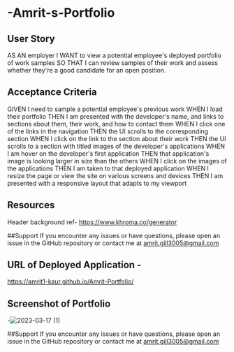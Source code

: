 # -Amrit-s-Portfolio
## User Story
AS AN employer
I WANT to view a potential employee's deployed portfolio of work samples
SO THAT I can review samples of their work and assess whether they're a good candidate for an open position.


## Acceptance Criteria
GIVEN I need to sample a potential employee's previous work
WHEN I load their portfolio
THEN I am presented with the developer's name,  and links to sections about them, their work, and how to contact them
WHEN I click one of the links in the navigation
THEN the UI scrolls to the corresponding section
WHEN I click on the link to the section about their work
THEN the UI scrolls to a section with titled images of the developer's applications
WHEN I am hover on the developer's first application
THEN that application's image is looking larger in size than the others
WHEN I click on the images of the applications
THEN I am taken to that deployed application
WHEN I resize the page or view the site on various screens and devices
THEN I am presented with a responsive layout that adapts to my viewport



## Resources
 Header background ref- https://www.khroma.co/generator

##Support 
If you encounter any issues or have questions, please open an issue in the GitHub repository or contact me at amrit.gill3005@gmail.com

## URL of Deployed Application -
https://amrit1-kaur.github.io/Amrit-Portfolio/

## Screenshot of Portfolio
-![2023-03-17 (1)](https://user-images.githubusercontent.com/125145657/225770675-b8b9af16-483d-434f-9466-4da235c859ea.png)

##Support 
If you encounter any issues or have questions, please open an issue in the GitHub repository or contact me at amrit.gill3005@gmail.com
